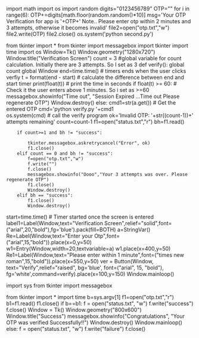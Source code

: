 
import math
import os
import random
digits="0123456789"
OTP=""
for i in range(6):
    OTP+=digits[math.floor(random.random()*10)]
msg='Your OTP Verification for app is '+OTP+' Note..  Please enter otp within 2 minutes and 3 attempts, otherwise it becomes invalid'
file2=open("otp.txt","w")
file2.write(OTP)
file2.close()
os.system('python second.py')



from tkinter import *
from tkinter import messagebox
import tkinter
import time
import  os
Window=Tk()
Window.geometry("1280x720")
Window.title("Verification Screen")
count = 3  #global variable for count calculation. Initially there are 3 attempts. So I set as 3
def verify():
    global count
    global Window
    end=time.time()          # timers ends when the user clicks verfiy
    t = format(end - start)  # calculate the difference between end and start timer
    print(float(t))          #  print the time in seconds
    if float(t) >= 60:      # Check it the user enters above 1 minutes. So i set as >=60
        messagebox.showinfo("Time out", "Session Expired ...Time out Please regenerate OTP")
        Window.destroy()
    else:
        cmd1=str(a.get())             # Get the entered OTP
        cmd='python verify.py '+cmd1  
        os.system(cmd)                # call the verify program
        ok='Invalid OTP: '+str((count-1))+' attempts remaining' 
        count=count-1
        f1=open("status.txt","r")
        bh=f1.read()

        if count>=1 and bh != "success":

            tkinter.messagebox.askretrycancel("Error", ok)
            f1.close()
        elif count == 0 and bh != "success":
            f=open("otp.txt","w")
            f.write("")
            f.close()
            messagebox.showinfo("Oooo","Your 3 attempts was over. Please regenerate OTP")
            f1.close()
            Window.destroy()
        elif bh == "success":
            f1.close()
            Window.destroy()

start=time.time() # Timer started once the screen is entered
label1=Label(Window,text="Verification Screen",relief="solid",font=("arial",20,"bold"),fg='blue').pack(fill=BOTH)
a=StringVar()
Re=Label(Window,text="Enter your Otp",font=("arial",15,"bold")).place(x=0,y=50)
w1=Entry(Window,width=20,textvariable=a)
w1.place(x=400,y=50)
Re1=Label(Window,text="Please enter within 1 minute",font=("times new roman",15,"bold")).place(x=550,y=50)
ver = Button(Window, text="Verify",relief="raised", bg='blue', font=("arial", 15, "bold"), fg='white',command=verify).place(x=100,y=150)
Window.mainloop()



import sys
from tkinter import messagebox

from tkinter import *
import time
b=sys.argv[1]
f1=open("otp.txt","r")
b1=f1.read()
f1.close()
if b==b1:
    f = open("status.txt", "w")
    f.write("success")
    f.close()
    Window = Tk()
    Window.geometry("800x600")
    Window.title("Success")
    messagebox.showinfo("Congratulations", "Your OTP was verified Successfully!!")
    Window.destroy()
    Window.mainloop()
else:
    f = open("status.txt", "w")
    f.write("failure")
    f.close()
